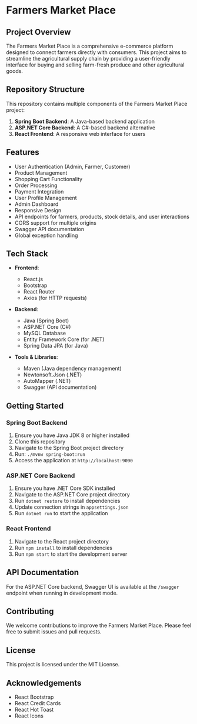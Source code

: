 # Farmers Market Place

## Project Overview

The Farmers Market Place is a comprehensive e-commerce platform designed to connect farmers directly with consumers. This project aims to streamline the agricultural supply chain by providing a user-friendly interface for buying and selling farm-fresh produce and other agricultural goods.

## Repository Structure

This repository contains multiple components of the Farmers Market Place project:

1. **Spring Boot Backend**: A Java-based backend application
2. **ASP.NET Core Backend**: A C#-based backend alternative
3. **React Frontend**: A responsive web interface for users

## Features

- User Authentication (Admin, Farmer, Customer)
- Product Management
- Shopping Cart Functionality
- Order Processing
- Payment Integration
- User Profile Management
- Admin Dashboard
- Responsive Design
- API endpoints for farmers, products, stock details, and user interactions
- CORS support for multiple origins
- Swagger API documentation
- Global exception handling

## Tech Stack

- **Frontend**: 
  - React.js
  - Bootstrap
  - React Router
  - Axios (for HTTP requests)

- **Backend**: 
  - Java (Spring Boot)
  - ASP.NET Core (C#)
  - MySQL Database
  - Entity Framework Core (for .NET)
  - Spring Data JPA (for Java)

- **Tools & Libraries**:
  - Maven (Java dependency management)
  - Newtonsoft.Json (.NET)
  - AutoMapper (.NET)
  - Swagger (API documentation)

## Getting Started

### Spring Boot Backend

1. Ensure you have Java JDK 8 or higher installed
2. Clone this repository
3. Navigate to the Spring Boot project directory
4. Run: `./mvnw spring-boot:run`
5. Access the application at `http://localhost:9090`

### ASP.NET Core Backend

1. Ensure you have .NET Core SDK installed
2. Navigate to the ASP.NET Core project directory
3. Run `dotnet restore` to install dependencies
4. Update connection strings in `appsettings.json`
5. Run `dotnet run` to start the application

### React Frontend

1. Navigate to the React project directory
2. Run `npm install` to install dependencies
3. Run `npm start` to start the development server

## API Documentation

For the ASP.NET Core backend, Swagger UI is available at the `/swagger` endpoint when running in development mode.

## Contributing

We welcome contributions to improve the Farmers Market Place. Please feel free to submit issues and pull requests.

## License

This project is licensed under the MIT License.

## Acknowledgements

- React Bootstrap
- React Credit Cards
- React Hot Toast
- React Icons

